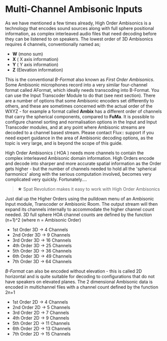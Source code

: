 # Multi-Channel Ambisonic Inputs

As we have mentioned a few times already, High Order Ambisonics is a technology
that encodes sound sources along with full sphere positional information, as complex interleaved audio files that need decoding before they can be listened to on
speakers. The lowest order of 3D Ambisonics requires 4 channels, conventionally
named as;

- **W** (mono sum)
- **X** ( X axis information)
- **Y** ( Y axis information)
- **Z** (Elevation information)

This is the conventional _B-Format_ also known as _First Order Ambisonics_. Some
Ambisonic microphones record into a very similar four-channel format called AFormat, which ideally needs transcoding into B-Format. You can use the Input
Transcoder Module to do that (see next section). There are a number of options
that some Ambisonic encoders set differently to others, and these are sometimes
concerned with the actual order of the WXYZ - for example a format called **Ambix**
has a different order of channels that carry the spherical components, compared to
**FuMa**. It is possible to configure channel sorting and normalisation options in the
Input and Input Transcoder modules, and at any point where Ambisonic streams
are decoded to a channel based stream. Please contact Flux:: support if you need
expert guidance in the area of Ambisonic decoding options, as the topic is very
large, and is beyond the scope of this guide.

High Order Ambisonics ( HOA ) needs more channels to contain the complex interleaved Ambisonic domain information. High Orders encode and decode into
sharper and more accurate spatial information as the Order gets higher - but the
number of channels needed to hold all the 'spherical harmonics' along with the
serious computation involved, becomes very complicated very quickly.
Fortunately....

> ★ Spat Revolution makes it easy to work with High Order Ambisonics

Just dial up the Higher Orders using the pulldown menu of an Ambisonic Input
module, Transcoder or Ambisonic Room. The output stream will then expand its
channels internally to accommodate the higher channel count needed.
3D full sphere HOA channel counts are defined by the function (n+1)^2 (where
n = Ambisonic Order)

- 1st Order 3D -> 4 Channels
- 2nd Order 3D -> 9 Channels
- 3rd Order 3D -> 16 Channels
- 4th Order 3D -> 25 Channels
- 5th Order 3D -> 36 Channels
- 6th Order 3D -> 49 Channels
- 7th Order 3D -> 64 Channels

_B-Format_ can also be encoded without elevation - this is called 2D horizontal and
is quite suitable for decoding to configurations that do not have speakers on elevated planes. The 2 dimensional Ambisonic data is encoded in multichannel files
with a channel count defined by the function 2n+1

- 1st Order 2D -> 4 Channels
- 2nd Order 2D -> 5 Channels
- 3rd Order 2D -> 7 Channels
- 4th Order 2D -> 9 Channels
- 5th Order 2D -> 11 Channels
- 6th Order 2D -> 13 Channels
- 7th Order 2D -> 15 Channels

